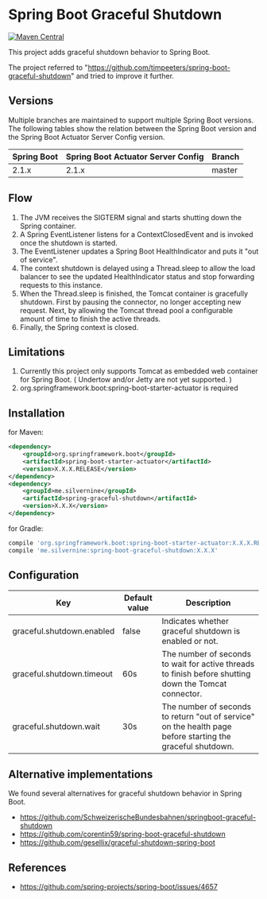 Spring Boot Graceful Shutdown
=============================

[![Maven Central](https://maven-badges.herokuapp.com/maven-central/me.silvernine/spring-boot-graceful-shutdown/badge.svg)](https://maven-badges.herokuapp.com/maven-central/me.silvernine/spring-boot-graceful-shutdown)

This project adds graceful shutdown behavior to Spring Boot.

The project referred to "https://github.com/timpeeters/spring-boot-graceful-shutdown" and tried to improve it further.


Versions
--------

Multiple branches are maintained to support multiple Spring Boot versions.
The following tables show the relation between the Spring Boot version and the Spring Boot Actuator Server Config version.

| Spring Boot | Spring Boot Actuator Server Config | Branch |
| :---        | :---                               | :---   |
| 2.1.x       | 2.1.x                              | master |


Flow
----

1. The JVM receives the SIGTERM signal and starts shutting down the Spring container.
2. A Spring EventListener listens for a ContextClosedEvent and is invoked once the shutdown is started.
3. The EventListener updates a Spring Boot HealthIndicator and puts it "out of service".
5. The context shutdown is delayed using a Thread.sleep to allow the load balancer to see the updated HealthIndicator status and stop forwarding requests to this instance.
7. When the Thread.sleep is finished, the Tomcat container is gracefully shutdown. 
First by pausing the connector, no longer accepting new request.
Next, by allowing the Tomcat thread pool a configurable amount of time to finish the active threads.
8. Finally, the Spring context is closed.


Limitations
-----------

1. Currently this project only supports Tomcat as embedded web container for Spring Boot. ( Undertow and/or Jetty are not yet supported. )
2. org.springframework.boot:spring-boot-starter-actuator is required


Installation
------------

for Maven:

```xml
<dependency>
    <groupId>org.springframework.boot</groupId>
    <artifactId>spring-boot-starter-actuator</artifactId>
    <version>X.X.X.RELEASE</version>
</dependency>
<dependency>
    <groupId>me.silvernine</groupId>
    <artifactId>spring-graceful-shutdown</artifactId>
    <version>X.X.X</version>
</dependency>
```

for Gradle:

```groovy
compile 'org.springframework.boot:spring-boot-starter-actuator:X.X.X.RELEASE'
compile 'me.silvernine:spring-boot-graceful-shutdown:X.X.X'
```


Configuration
-------------

| Key                       | Default value | Description |
| ------------------------- | ------------- | ----------- |
| graceful.shutdown.enabled | false         | Indicates whether graceful shutdown is enabled or not. | 
| graceful.shutdown.timeout | 60s           | The number of seconds to wait for active threads to finish before shutting down the Tomcat connector. |
| graceful.shutdown.wait    | 30s           | The number of seconds to return "out of service" on the health page before starting the graceful shutdown. |


Alternative implementations
---------------------------

We found several alternatives for graceful shutdown behavior in Spring Boot.
 
- https://github.com/SchweizerischeBundesbahnen/springboot-graceful-shutdown
- https://github.com/corentin59/spring-boot-graceful-shutdown
- https://github.com/gesellix/graceful-shutdown-spring-boot


References
----------

- https://github.com/spring-projects/spring-boot/issues/4657
